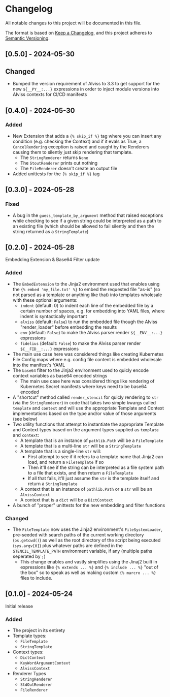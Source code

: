 # Changelog

All notable changes to this project will be documented in this file.

The format is based on [Keep a Changelog](https://keepachangelog.com/en/1.1.0/),
and this project adheres to [Semantic Versioning](https://semver.org/spec/v2.0.0.html).


## [0.5.0] - 2024-05-30

## Changed

- Bumped the version requirement of Alviss to 3.3 to get support for the new 
  `${__PY__:...}` expressions in order to inject module versions into Alviss 
  contexts for CI/CD manifests


## [0.4.0] - 2024-05-30

### Added

- New Extension that adds a `{% skip_if %}` tag where you can insert any 
  condition (e.g. checking the Context) and if it evals as True, a 
  `CancelRendering` exception is raised and caught by the Renderers causing 
  them to silently just skip rendering that template.
  - The `StringRenderer` returns `None`
  - The `StoutRenderer` prints out nothing
  - The `FileRenderer` doesn't create an output file
- Added unittests for the `{% skip_if %}` tag


## [0.3.0] - 2024-05-28

### Fixed

- A bug in the `guess_template_by_argument` method that raised exceptions while 
  checking to see if a given string could be interpreted as a path to an 
  existing file (which should be allowed to fail silently and then the string 
  returned as a `StringTemplate`)


## [0.2.0] - 2024-05-28

Embedding Extension & Base64 Filter update

### Added

- The `EmbedExtension` to the Jinja2 environment used that enables using the 
  `{% embed 'my_file.txt' %}` to embed the requested file "as-is" (so not 
  parsed as a template or anything like that) into templates wholesale with 
  these optional arguments:
  - `indent` (default: 0) to indent each line of the embedded file by a certain
    number of spaces, e.g. for embedding into YAML files, where indent is 
    syntactically important
  - `alviss` (default: `False`) to run the embedded file though the Alviss 
    "render_loader" before embedding the results
  - `env` (default: `False`) to make the Alviss parser render `${__ENV__:...}` 
    expressions
  - `fidelius` (default: `False`) to make the Alviss parser render 
    `${__FID__:...}` expressions
- The main use case here was considered things like creating Kubernetes File 
  Config maps where e.g. config file content is embedded wholesale into the 
  manifest's YAML
- The `base64` filter to the Jinja2 environment used to quicly encode context 
  variables as base64 encoded strings
  - The main use case here was considered things like rendering of Kubernetes 
    Secret manifests where keys need to be base64 encoded  
- A "shortcut" method called `render_stencil` for quicly rendering to `str` (via
  the `StringRenderer`) in code that takes two simple kwargs called `template` 
  and `context` and will use the appropriate Template and Context 
  implementations based on the type and/or value of those arguments (see below)
- Two utility functions that attempt to instantiate the appropriate Template and 
  Context types based on the argument types supplied as `template` and 
  `context`:
  - A template that is an instance of `pathlib.Path` will be a `FileTemplate`
  - A template that is a multi-line `str` will be a `StringTemplate`
  - A template that is a single-line `str` will:
    - First attempt to see if it refers to a template name that Jinja2 can load, 
      and return a `FileTemplate` if so
    - Then it'll see if the string can be interpreted as a file system path to a 
      file that exists, and then return a `FileTemplate`
    - If all that fails, it'll just assume the `str` is the template itself and 
      return a `StringTemplate`
  - A context that is an instance of `pathlib.Path` or a `str` will be an 
    `AlvissContext`
  - A context that is a `dict` will be a `DictContext`
- A bunch of "proper" unittests for the new embedding and filter functions

### Changed

- The `FileTemplate` now uses the Jinja2 environment's `FileSystemLoader`, 
  pre-seeded with search paths of the current working directory (`os.getcwd()`) 
  as well as the root directory of the script being executed (`sys.argv[0]`) 
  plus whatever paths are defined in the `STENCIL_TEMPLATE_PATH` environment 
  variable, if any (multiple paths seperated by `;`)
  - This change enables and vastly simplifies using the Jinaj2 built in 
    expressions like `{% extends ... %}` and `{% include ... %}` "out of the 
    box" so to speak as well as making custom `{% marcro ... %}` files to 
    include.


## [0.1.0] - 2024-05-24

Initial release

### Added

- The project in its entirety
- Template types:
  - `FileTemplate`
  - `StringTemplate`
- Context types:
  - `DictContext`
  - `KeyWordArgumentContext`
  - `AlvissContext`
- Renderer Types
  - `StringRenderer`
  - `StdOutRenderer`
  - `FileRenderer`

